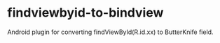 # findviewbyid-to-bindview
Android plugin for converting findViewById(R.id.xx) to ButterKnife field.
